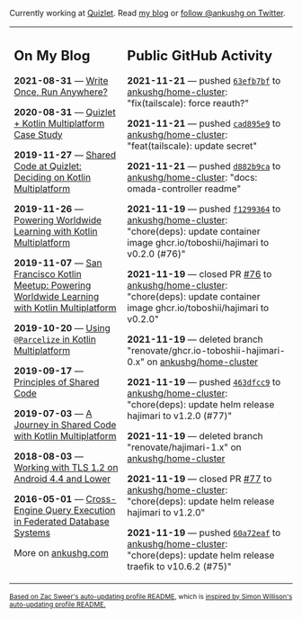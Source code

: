 Currently working at [Quizlet](https://quizlet.com/). Read [my blog](https://ankushg.com/) or [follow @ankushg on Twitter](https://twitter.com/ankushg).

<table><tr><td valign="top" width="40%">

## On My Blog
<!-- blog starts -->
**2021-08-31** — [Write Once, Run Anywhere?](https://ankushg.com/posts/write-once-run-anywhere-increment/)

**2020-08-31** — [Quizlet + Kotlin Multiplatform Case Study](https://ankushg.com/posts/quizlet-kotlin-multiplatform-case-study/)

**2019-11-27** — [Shared Code at Quizlet: Deciding on Kotlin Multiplatform](https://ankushg.com/posts/shared-code-kotlin-multiplatform/)

**2019-11-26** — [Powering Worldwide Learning with Kotlin Multiplatform](https://ankushg.com/speaking/droidcon-sf-2019)

**2019-11-07** — [San Francisco Kotlin Meetup: Powering Worldwide Learning with Kotlin Multiplatform](https://ankushg.com/speaking/sf-kotlin-meetup-2019)

**2019-10-20** — [Using `@Parcelize` in Kotlin Multiplatform](https://ankushg.com/posts/multiplatform-parcelize/)

**2019-09-17** — [Principles of Shared Code](https://ankushg.com/speaking/denver-startup-week-2019)

**2019-07-03** — [A Journey in Shared Code with Kotlin Multiplatform](https://ankushg.com/speaking/droidcon-berlin-2019)

**2018-08-03** — [Working with TLS 1.2 on Android 4.4 and Lower](https://ankushg.com/posts/tls-1.2-on-android/)

**2016-05-01** — [Cross-Engine Query Execution in Federated Database Systems](https://ankushg.com/projects/thesis)
<!-- blog ends -->
More on [ankushg.com](https://ankushg.com/)
</td><td valign="top" width="60%">

## Public GitHub Activity
<!-- githubActivity starts -->
**2021-11-21** — pushed [`63efb7bf`](https://github.com/ankushg/home-cluster/commit/63efb7bfd17e17eb334fc2d2738fb0f170ad05a2) to [ankushg/home-cluster](https://api.github.com/repos/ankushg/home-cluster): "fix(tailscale): force reauth?"

**2021-11-21** — pushed [`cad895e9`](https://github.com/ankushg/home-cluster/commit/cad895e9012ac6272ee2bdc788114eb1b7a622d7) to [ankushg/home-cluster](https://api.github.com/repos/ankushg/home-cluster): "feat(tailscale): update secret"

**2021-11-21** — pushed [`d882b9ca`](https://github.com/ankushg/home-cluster/commit/d882b9cae2d09a2599386b168ea08b4ff1875a50) to [ankushg/home-cluster](https://api.github.com/repos/ankushg/home-cluster): "docs: omada-controller readme"

**2021-11-19** — pushed [`f1299364`](https://github.com/ankushg/home-cluster/commit/f12993643f638d19058abb22009c612490a1cf0b) to [ankushg/home-cluster](https://api.github.com/repos/ankushg/home-cluster): "chore(deps): update container image ghcr.io/toboshii/hajimari to v0.2.0 (#76)"

**2021-11-19** — closed PR [#76](https://github.com/ankushg/home-cluster/pull/76) to [ankushg/home-cluster](https://api.github.com/repos/ankushg/home-cluster): "chore(deps): update container image ghcr.io/toboshii/hajimari to v0.2.0"

**2021-11-19** — deleted branch "renovate/ghcr.io-toboshii-hajimari-0.x" on [ankushg/home-cluster](https://api.github.com/repos/ankushg/home-cluster)

**2021-11-19** — pushed [`463dfcc9`](https://github.com/ankushg/home-cluster/commit/463dfcc978d90a0cb5fdc9938def61475a2c7bf7) to [ankushg/home-cluster](https://api.github.com/repos/ankushg/home-cluster): "chore(deps): update helm release hajimari to v1.2.0 (#77)"

**2021-11-19** — deleted branch "renovate/hajimari-1.x" on [ankushg/home-cluster](https://api.github.com/repos/ankushg/home-cluster)

**2021-11-19** — closed PR [#77](https://github.com/ankushg/home-cluster/pull/77) to [ankushg/home-cluster](https://api.github.com/repos/ankushg/home-cluster): "chore(deps): update helm release hajimari to v1.2.0"

**2021-11-19** — pushed [`60a72eaf`](https://github.com/ankushg/home-cluster/commit/60a72eaf65fae7ad46e17cc1d84e2e5836f79c75) to [ankushg/home-cluster](https://api.github.com/repos/ankushg/home-cluster): "chore(deps): update helm release traefik to v10.6.2 (#75)"
<!-- githubActivity ends -->
</td></tr></table>

<sub><a href="https://github.com/ZacSweers/ZacSweers">Based on Zac Sweer's auto-updating profile README</a>, which is <a href="https://simonwillison.net/2020/Jul/10/self-updating-profile-readme/">inspired by Simon Willison's auto-updating profile README.</a></sub>